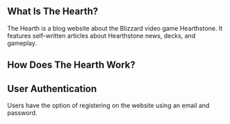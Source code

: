 ## What Is The Hearth?
The Hearth is a blog website about the Blizzard video game Hearthstone. It features self-written articles about Hearthstone news, decks, and gameplay.

## How Does The Hearth Work?

## User Authentication
Users have the option of registering on the website using an email and password.
